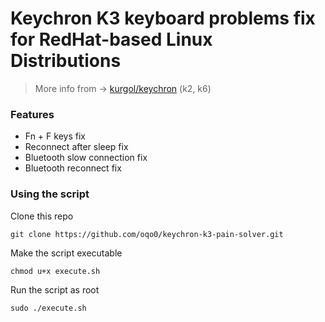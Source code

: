# Keychron K3 keyboard problems fix for RedHat-based Linux Distributions  
 > More info from ->  [kurgol/keychron](https://github.com/kurgol/keychron) (k2, k6)  
### Features  
- Fn + F keys fix
- Reconnect after sleep fix
- Bluetooth slow connection fix
- Bluetooth reconnect fix

### Using the script
Clone this repo  
```
git clone https://github.com/oqo0/keychron-k3-pain-solver.git
```  
Make the script executable   
```
chmod u+x execute.sh
```  
Run the script as root  
```
sudo ./execute.sh
```  
